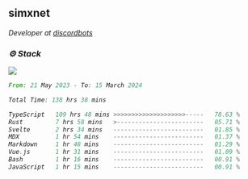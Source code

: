 <h2>simxnet</h2>
<p><em>Developer at <a href="https://github.com/dbotslist">discordbots</a></p>

### ⚙️ Stack
![](https://skillicons.dev/icons?i=git,docker,js,ts,cloudflare,css,deno,express,cpp,rust,arduino,graphql,html,nestjs,react,apollo,bash,lua,nextjs,nodejs,ps,powershell,neovim,postgres,tailwind,prisma)

<!--START_SECTION:waka-->

```rust
From: 21 May 2023 - To: 15 March 2024

Total Time: 138 hrs 38 mins

TypeScript   109 hrs 48 mins >>>>>>>>>>>>>>>>>>>>-----   78.63 %
Rust         7 hrs 58 mins   >------------------------   05.71 %
Svelte       2 hrs 34 mins   -------------------------   01.85 %
MDX          1 hr 54 mins    -------------------------   01.37 %
Markdown     1 hr 48 mins    -------------------------   01.29 %
Vue.js       1 hr 31 mins    -------------------------   01.09 %
Bash         1 hr 16 mins    -------------------------   00.91 %
JavaScript   1 hr 15 mins    -------------------------   00.91 %
```

<!--END_SECTION:waka-->


<!--
<p align="center">
     <a href="https://discord.gg/HhybNhchcC"><img src="https://invidget.switchblade.xyz/sejc7TnX6N" align="center" ><a>
</p> 
-->
